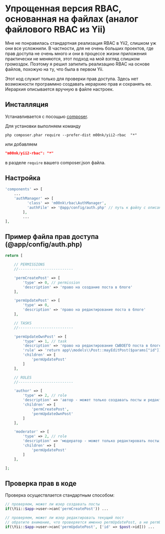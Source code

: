 # Упрощенная версия RBAC, основанная на файлах (аналог файлового RBAC из Yii)

Мне не понравилась стандартная реализация RBAC в Yii2, слишком уж они все усложнили. В частности, для не очень больших проектов, где прав доступа не очень много и они в процессе жизни приложения практически не меняются, этот подход на мой взгляд слишком громоздок. Поэтому я решил запилить реализацию RBAC на основе файлов, похожую на ту, что была в первом Yii.

Этот код служит только для проверки прав доступа. Здесь нет возможности программно создавать иерархию прав и сохранять ее. Иерархия описывается вручную в файле настроек.

## Инсталляция
Устанавливается с посощью [composer](http://getcomposer.org/download/).

Для установки выполняем команду

```
php composer.phar require --prefer-dist m00nk/yii2-rbac  "*"
```

или добавляем

```json
"m00nk/yii2-rbac": "*"
```

в разделе `require` вашего composer.json файла.

## Настройка

```php
'components' => [
    ...
    'authManager' => [
		  'class' => 'm00nk\rbac\AuthManager',
		  'authFile' => '@app/config/auth.php' // путь к файлу с описанием иерархии прав доступа
		],
		...
],
```

## Пример файла прав доступа (@app/config/auth.php)

```php
return [

	// PERMISSIONS
    //-------------------------

	'permCreatePost' => [
		'type' => 0, // permission
		'description' => 'право на создание поста в блоге'
	],

	'permUpdatePost' => [
		'type' => 0,
		'description' => 'право на редактирование поста в блоге'
	],

	// TASKS
    //-------------------------

	'permUpdateOwnPost' => [
		'type' => 1, // task
		'description' => 'право на редактирование СЫВОЕГО поста в блоге'
		'rule' => 'return app\\models\\Post::mayEditPost($params["id"]);',
		'children' => [
			'permUpdatePost'
		]
	],

	// ROLES
    //-------------------------

	'author' => [
		'type' => 2, // role
		'description' => 'автор - может только создавать посты и редактировать только свои'
		'children' => [
			'permCreatePost',
			'permUpdateOwnPost'
		]
	],

	'moderator' => [
		'type' => 2, // role
		'description' => 'модератор - может только редактировать посты, зато чьи угодно'
		'children' => [
			'permUpdatePost'
		]
	],

];
```

## Проверка прав в коде
Проверка осуществлается стандартным способом:

```php
// проверяем, может ли юзер создавать посты
if(\Yii::$app->user->can('permCreatePost')) ...

// проверяем, может ли юзер редактировать текущий пост
// обратите внимание, что проверяется именно permUpdatePost, а не permUpdateOwnPost
if(\Yii::$app->user->can('permUpdatePost', ['id' => $post->id])) ...

```
